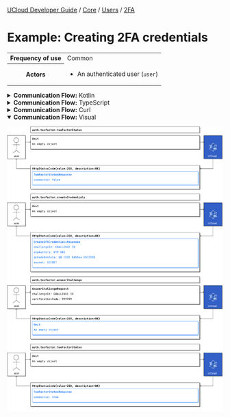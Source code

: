 [UCloud Developer Guide](/docs/developer-guide/README.md) / [Core](/docs/developer-guide/core/README.md) / [Users](/docs/developer-guide/core/users/README.md) / [2FA](/docs/developer-guide/core/users/2fa.md)

# Example: Creating 2FA credentials

<table>
<tr><th>Frequency of use</th><td>Common</td></tr>
<tr>
<th>Actors</th>
<td><ul>
<li>An authenticated user (<code>user</code>)</li>
</ul></td>
</tr>
</table>
<details>
<summary>
<b>Communication Flow:</b> Kotlin
</summary>

```kotlin
TwoFactorAuthDescriptions.twoFactorStatus.call(
    Unit,
    user
).orThrow()

/*
TwoFactorStatusResponse(
    connected = false, 
)
*/
TwoFactorAuthDescriptions.createCredentials.call(
    Unit,
    user
).orThrow()

/*
Create2FACredentialsResponse(
    challengeId = "CHALLENGE ID", 
    otpAuthUri = "OTP URI", 
    qrCodeB64Data = "QR CODE BASE64 ENCODED", 
    secret = "SECRET", 
)
*/
TwoFactorAuthDescriptions.answerChallenge.call(
    AnswerChallengeRequest(
        challengeId = "CHALLENGE ID", 
        verificationCode = 999999, 
    ),
    user
).orThrow()

/*
Unit
*/
TwoFactorAuthDescriptions.twoFactorStatus.call(
    Unit,
    user
).orThrow()

/*
TwoFactorStatusResponse(
    connected = true, 
)
*/
```


</details>

<details>
<summary>
<b>Communication Flow:</b> TypeScript
</summary>

```typescript
// Authenticated as user
await callAPI(AuthTwofactorApi.twoFactorStatus(
    {
    }
);

/*
{
    "connected": false
}
*/
await callAPI(AuthTwofactorApi.createCredentials(
    {
    }
);

/*
{
    "otpAuthUri": "OTP URI",
    "qrCodeB64Data": "QR CODE BASE64 ENCODED",
    "secret": "SECRET",
    "challengeId": "CHALLENGE ID"
}
*/
await callAPI(AuthTwofactorApi.answerChallenge(
    {
        "challengeId": "CHALLENGE ID",
        "verificationCode": 999999
    }
);

/*
{
}
*/
await callAPI(AuthTwofactorApi.twoFactorStatus(
    {
    }
);

/*
{
    "connected": true
}
*/
```


</details>

<details>
<summary>
<b>Communication Flow:</b> Curl
</summary>

```bash
# ------------------------------------------------------------------------------------------------------
# $host is the UCloud instance to contact. Example: 'http://localhost:8080' or 'https://cloud.sdu.dk'
# $accessToken is a valid access-token issued by UCloud
# ------------------------------------------------------------------------------------------------------

# Authenticated as user
curl -XGET -H "Authorization: Bearer $accessToken" "$host/auth/2fa/status" 

# {
#     "connected": false
# }

curl -XPOST -H "Authorization: Bearer $accessToken" "$host/auth/2fa" 

# {
#     "otpAuthUri": "OTP URI",
#     "qrCodeB64Data": "QR CODE BASE64 ENCODED",
#     "secret": "SECRET",
#     "challengeId": "CHALLENGE ID"
# }

curl -XPOST -H "Authorization: Bearer $accessToken" -H "Content-Type: content-type: application/json; charset=utf-8" "$host/auth/2fa/challenge" -d '{
    "challengeId": "CHALLENGE ID",
    "verificationCode": 999999
}'


# {
# }

curl -XGET -H "Authorization: Bearer $accessToken" "$host/auth/2fa/status" 

# {
#     "connected": true
# }

```


</details>

<details open>
<summary>
<b>Communication Flow:</b> Visual
</summary>

![](/docs/diagrams/auth.twofactor_creating-2fa-credentials.png)

</details>


